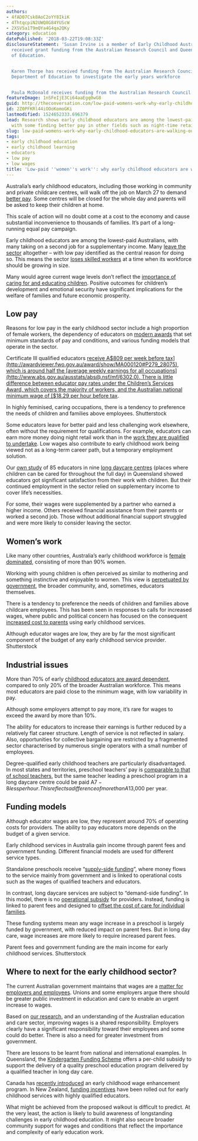 ```yaml
---
authors:
- 4fAD07Csk8AoC2oYY8IkiK
- 4ThtqcpiN2UWQ8G84YUScW
- 2XSV5a1T9mQYa4G4qa2QKy
category: education
datePublished: '2018-03-22T19:08:33Z'
disclosureStatement: 'Susan Irvine is a member of Early Childhood Australia and has
  received grant funding from the Australian Research Council and Queensland Department
  of Education.


  Karen Thorpe has received funding from The Australian Research Council and the Queensland
  Department of Education to investigate the early years workforce


  Paula McDonald receives funding from the Australian Research Council.'
featureImage: 1nSFeIjE3Ci64aaEgq0wG8
guid: http://theconversation.com/low-paid-womens-work-why-early-childhood-educators-are-walking-out-91402
id: 2Z0PFKRl44iOOoKomoGKi
lastmodified: 1524652333.696379
lead: Research shows early childhood educators are among the lowest-paid Australians,
  with some finding better pay in other fields such as night-time retail work.
slug: low-paid-womens-work-why-early-childhood-educators-are-walking-out
tags:
- early childhood education
- early childhood learning
- educators
- low pay
- low wages
title: 'Low-paid ''women''s work'': why early childhood educators are walking out'
---
```

Australia’s early childhood educators, including those working in community and private childcare centres, will walk off the job on March 27 to demand [better pay](http://www.unitedvoice.org.au/big_walk_off_announcement). Some centres will be closed for the whole day and parents will be asked to keep their children at home.

This scale of action will no doubt come at a cost to the economy and cause substantial inconvenience to thousands of families. It’s part of a long-running equal pay campaign. 

Early childhood educators are among the lowest-paid Australians, with many taking on a second job for a supplementary income. Many [leave the sector](https://theconversation.com/one-in-five-early-childhood-educators-plan-to-leave-the-profession-61279) altogether – with low pay identified as the central reason for doing so. This means the sector [loses skilled workers](https://eprints.qut.edu.au/101622/1/Brief_report_ECEC_Workforce_Development_Policy_Workshop_final.pdf) at a time when its workforce should be growing in size.


Many would agree current wage levels don’t reflect the [importance of caring for and educating children](http://www.oecd.org/education/starting-strong-iv-9789264233515-en.htm). Positive outcomes for children’s development and emotional security have significant implications for the welfare of families and future economic prosperity. 

## Low pay

Reasons for low pay in the early childhood sector include a high proportion of female workers, the dependency of educators on [modern awards](https://www.fairwork.gov.au/how-we-will-help/templates-and-guides/fact-sheets/minimum-workplace-entitlements/modern-awards#what-is-a-modern-award) that set minimum standards of pay and conditions, and various funding models that operate in the sector.

Certificate III qualified educators [receive A$809 per week before tax](http://awardviewer.fwo.gov.au/award/show/MA000120#P279_28075), which is around half the [average weekly earnings for all occupations](http://www.abs.gov.au/ausstats/abs@.nsf/mf/6302.0). There is little difference between educator pay rates under the Children’s Services Award, which covers the majority of workers, and the Australian national minimum wage of [$18.29 per hour before tax](https://www.fairwork.gov.au/how-we-will-help/templates-and-guides/fact-sheets/minimum-workplace-entitlements/minimum-wages). 

In highly feminised, caring occupations, there is a tendency to preference the needs of children and families above employees. Shutterstock

Some educators leave for better paid and less challenging work elsewhere, often without the requirement for qualifications. For example, educators can earn more money doing night retail work than in the [work they are qualified to undertake](http://www.pc.gov.au/inquiries/completed/childcare/submissions/initial/submission-counter/sub121-childcare.pdf). Low wages also contribute to early childhood work being viewed not as a long-term career path, but a temporary employment solution.

Our [own study](https://eprints.qut.edu.au/101622/1/Brief_report_ECEC_Workforce_Development_Policy_Workshop_final.pdf) of 85 educators in nine [long daycare centres](https://www.mychild.gov.au/childcare-information/options) (places where children can be cared for throughout the full day) in Queensland showed educators got significant satisfaction from their work with children. But their continued employment in the sector relied on supplementary income to cover life’s necessities. 

For some, their wages were supplemented by a partner who earned a higher income. Others received financial assistance from their parents or worked a second job. Those without additional financial support struggled and were more likely to consider leaving the sector.


## Women’s work

Like many other countries, Australia’s early childhood workforce is [female dominated](http://www.pc.gov.au/inquiries/completed/childcare/submissions/initial/submission-counter/sub121-childcare.pdf), consisting of more than 90% women. 

Working with young children is often perceived as similar to mothering and something instinctive and enjoyable to women. This view is [perpetuated by government](http://www.abc.net.au/news/2017-01-12/childcare-workers-open-letter-to-david-leyonhjelm/8178296), the broader community, and, sometimes, educators themselves.

There is a tendency to preference the needs of children and families above childcare employees. This has been seen in responses to calls for increased wages, where public and political concern has focused on the consequent [increased cost to parents](https://au.news.yahoo.com/a/38447659/childcare-fees-could-rise-if-educators-succeed-in-pay-claim/) using early childhood services.

Although educator wages are low, they are by far the most significant component of the budget of any early childhood service provider. Shutterstock

## Industrial issues

More than 70% of early [childhood educators are award dependent](http://www.pc.gov.au/inquiries/completed/education-workforce-early-childhood/report/early-childhood-report.pdf), compared to only 20% of the broader Australian workforce. This means most educators are paid close to the minimum wage, with low variability in pay. 

Although some employers attempt to pay more, it’s rare for wages to exceed the award by more than 10%.

The ability for educators to increase their earnings is further reduced by a relatively flat career structure. Length of service is not reflected in salary. Also, opportunities for collective bargaining are restricted by a fragmented sector characterised by numerous single operators with a small number of employees.

Degree-qualified early childhood teachers are particularly disadvantaged. In most states and territories, preschool teachers’ pay is [comparable to that of school teachers](https://www.pc.gov.au/inquiries/completed/childcare/report/childcare-volume2.pdf), but the same teacher leading a preschool program in a long daycare centre could be paid A$7-8 less per hour. This reflects a difference of more than A$13,000 per year.

## Funding models

Although educator wages are low, they represent around 70% of operating costs for providers. The ability to pay educators more depends on the budget of a given service.

Early childhood services in Australia gain income through parent fees and government funding. Different financial models are used for different service types. 

Standalone preschools receive “[supply-side funding](https://qed.qld.gov.au/earlychildhood/service/Documents/pdf/queensland-kindergarten-funding-2017.pdf)”, where money flows to the service mainly from government and is linked to operational costs such as the wages of qualified teachers and educators.

In contrast, long daycare services are subject to “demand-side funding”. In this model, there is no [operational subsidy](https://www.pc.gov.au/research/ongoing/report-on-government-services/2018/child-care-education-and-training/early-childhood-education-and-care/rogs-2018-partb-chapter3.pdf) for providers. Instead, funding is linked to parent fees and designed to [offset the cost of care for individual families](https://www.education.gov.au/child-care-subsidy-0). 

These funding systems mean any wage increase in a preschool is largely funded by government, with reduced impact on parent fees. But in long day care, wage increases are more likely to require increased parent fees.

Parent fees and government funding are the main income for early childhood services. Shutterstock

## Where to next for the early childhood sector?

The current Australian government maintains that wages are a [matter for employers and employees](https://docs.education.gov.au/system/files/doc/other/early_years_workforce_strategy_0_0_0.pdf). Unions and some employers argue there should be greater public investment in education and care to enable an urgent increase to wages. 

Based on [our research](https://eprints.qut.edu.au/101622/), and an understanding of the Australian education and care sector, improving wages is a shared responsibility. Employers clearly have a significant responsibility toward their employees and some could do better. There is also a need for greater investment from government. 


There are lessons to be learnt from national and international examples. In Queensland, the [Kindergarten Funding Scheme](https://qed.qld.gov.au/earlychildhood/service/Documents/pdf/queensland-kindergarten-funding-2017.pdf) offers a per-child subsidy to support the delivery of a quality preschool education program delivered by a qualified teacher in long day care. 

Canada has [recently introduced](https://news.ontario.ca/edu/en/2016/01/2016-wage-enhancement-for-early-childhood-educators.html) an early childhood wage enhancement program. In New Zealand, [funding incentives](http://www.education.govt.nz/early-childhood/running-an-ece-service/employing-ece-staff/attestation/) have been rolled out for early childhood services with highly qualified educators.

What might be achieved from the proposed walkout is difficult to predict. At the very least, the action is likely to build awareness of longstanding challenges in early childhood education. It might also secure broader community support for wages and conditions that reflect the importance and complexity of early education work.